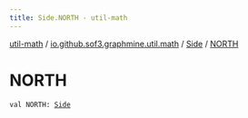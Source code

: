 ```yaml
---
title: Side.NORTH - util-math
---
```


[util-math](../../index.html) / [io.github.sof3.graphmine.util.math](../index.html) / [Side](index.html) / [NORTH](./-n-o-r-t-h.html)

# NORTH

`val NORTH: `[`Side`](index.html)